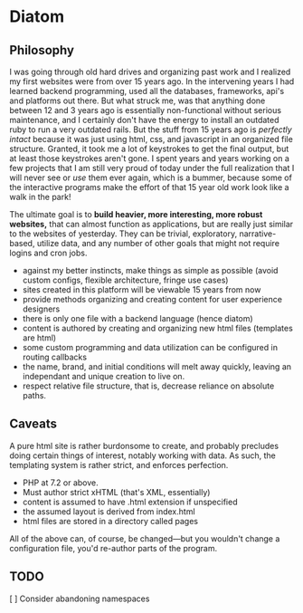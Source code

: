 # Diatom

## Philosophy

I was going through old hard drives and organizing past work and I realized my first websites were from over 15 years ago. In the intervening years I had learned backend programming, used all the databases, frameworks, api's and platforms out there. But what struck me, was that anything done between 12 and 3 years ago is essentially non-functional without serious maintenance, and I certainly don't have the energy to install an outdated ruby to run a very outdated rails. But the stuff from 15 years ago is *perfectly intact* because it was just using html, css, and javascript in an organized file structure. Granted, it took me a lot of keystrokes to get the final output, but at least those keystrokes aren't gone. I spent years and years working on a few projects that I am still very proud of today under the full realization that I will never see or *use* them ever again, which is a bummer, because some of the interactive programs make the effort of that 15 year old work look like a walk in the park!

The ultimate goal is to **build heavier, more interesting, more robust websites,** that can almost function as applications, but are really just similar to the websites of yesterday. They can be trivial, exploratory, narrative-based, utilize data, and any number of other goals that might not require logins and cron jobs.

- against my better instincts, make things as simple as possible (avoid custom configs, flexible architecture, fringe use cases)
- sites created in this platform will be viewable 15 years from now
- provide methods organizing and creating content for user experience designers
- there is only one file with a backend language (hence diatom)
- content is authored by creating and organizing new html files (templates are html)
- some custom programming and data utilization can be configured in routing callbacks
- the name, brand, and initial conditions will melt away quickly, leaving an independant and unique creation to live on.
- respect relative file structure, that is, decrease reliance on absolute paths.



## Caveats

A pure html site is rather burdonsome to create, and probably precludes doing certain things of interest, notably working with data. As such, the templating system is rather strict, and enforces perfection.

- PHP at 7.2 or above.
- Must author strict xHTML (that's XML, essentially)
- content is assumed to have .html extension if unspecified
- the assumed layout is derived from index.html
- html files are stored in a directory called pages

All of the above can, of course, be changed—but you wouldn't change a configuration file, you'd re-author parts of the program.

## TODO

[ ] Consider abandoning namespaces